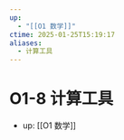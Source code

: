 ```yaml
---
up:
  - "[[O1 数学]]"
ctime: 2025-01-25T15:19:17
aliases:
  - 计算工具
---
```


# O1-8 计算工具

- up: [[O1 数学]]
